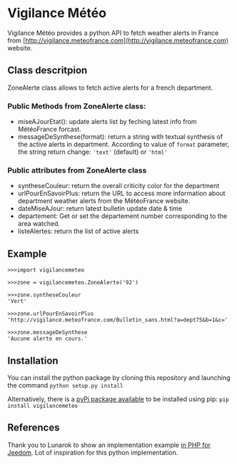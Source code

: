 # Vigilance Météo

Vigilance Météo provides a python API to fetch weather alerts in France from [http://vigilance.meteofrance.com](http://vigilance.meteofrance.com) website.


## Class descritpion

ZoneAlerte class allows to fetch active alerts for a french department.

### Public Methods from ZoneAlerte class:

-   miseAJourEtat(): update alerts list by feching latest info from MétéoFrance forcast.
-   messageDeSynthese(format): return a string with textual synthesis
    of the active alerts in department. According to value of `format`
    parameter, the string return change: `'text'` (default) or `'html'`


### Public attributes from ZoneAlerte class

-   syntheseCouleur: return the overall criticity color for the department
-   urlPourEnSavoirPlus: return the URL to access more information about department weather alerts from the MétéoFrance website.
-   dateMiseAJour: return latest bulletin update date & time
-   departement: Get or set the departement number corresponding to the area
    watched.
-   listeAlertes: return the list of active alerts

## Example


    >>>import vigilancemeteo

    >>>zone = vigilancemeteo.ZoneAlerte('92')

    >>>zone.syntheseCouleur
    'Vert'

    >>>zone.urlPourEnSavoirPlus
    'http://vigilance.meteofrance.com/Bulletin_sans.html?a=dept75&b=1&c='

    >>>zone.messageDeSynthese
    'Aucune alerte en cours.'

## Installation
You can install the python package by cloning this repository and launching the command `python setup.py install`

Alternatively, there is a [pyPi package available](https://pypi.org/project/vigilancemeteo/) to be installed using pip:
`pip install vigilancemeteo`

## References
Thank you to Lunarok to show an implementation example [in PHP for Jeedom](https://github.com/lunarok/jeedom_vigilancemeteo). Lot of inspiration for this python implementation.
